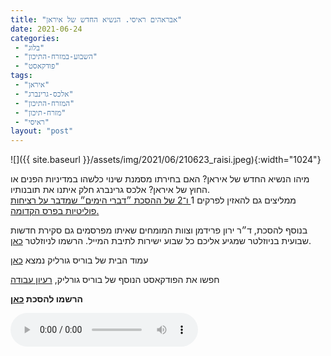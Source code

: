 ```yaml
---
title: "אבראהים ראיסי. הנשיא החדש של איראן"
date: 2021-06-24
categories: 
 - "בלוג"
 - "השבוע-במזרח-התיכון"
 - "פודקאסט"
tags: 
 - "איראן"
 - "אלכס-גרינברג"
 - "המזרח-התיכון"
 - "מזרח-תיכון"
 - "ראיסי"
layout: "post"
---
```


![]({{ site.baseurl }}/assets/img/2021/06/210623_raisi.jpeg){:width="1024"}

מיהו הנשיא החדש של איראן? האם בחירתו מסמנת שינוי כלשהו במדיניות הפנים או החוץ של איראן? אלכס גרינברג חלק איתנו את תובנותיו.  
ממליצים גם להאזין לפרקים 1[ ו־2 של ההסכת ״דברי הימים״ שמדבר על רציחות פוליטיות בפרס הקדומה.](https://ilanabc.co.il/%D7%A8%D7%A6%D7%99%D7%97%D7%95%D7%AA-%D7%91%D7%A4%D7%A8%D7%A1-%D7%90/)

בנוסף להסכת, ד״ר ירון פרידמן וצוות המומחים שאיתו מפרסמים גם סקירת חדשות שבועית בניוזלטר שמגיע אליכם כל שבוע ישירות לתיבת המייל. הרשמו לניוזלטר [כאן](https://haifa.us7.list-manage.com/subscribe?u=11fe1442157d219f56c36d2a9&id=e0b5399e69).

עמוד הבית של בוריס גורליק נמצא [כאן](http://he.gorelik.net/about)

חפשו את הפודקאסט הנוסף של בוריס גורליק, [רעיון עבודה](https://he.gorelik.nert/reayon)

**הרשמו להסכת [כאן](https://anchor.fm/hashavua)**

<audio controls src="https://d3ctxlq1ktw2nl.cloudfront.net/staging/2021-5-24/199971854-44100-2-9cca0b5b99086.m4a" class=" wp-block-audio"></audio>
